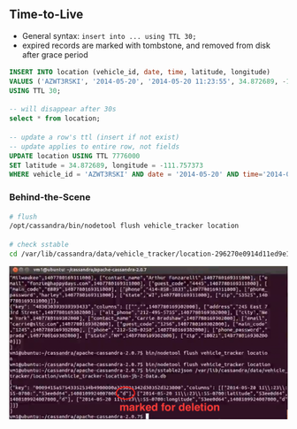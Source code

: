 ## Time-to-Live

- General syntax: `insert into ... using TTL 30;`
- expired records are marked with tombstone, and removed from disk after grace period

```sql
INSERT INTO location (vehicle_id, date, time, latitude, longitude)
VALUES ('AZWT3RSKI', '2014-05-20', '2014-05-20 11:23:55', 34.872689, -111.757373)
USING TTL 30;

-- will disappear after 30s
select * from location;

-- update a row's ttl (insert if not exist)
-- update applies to entire row, not fields
UPDATE location USING TTL 7776000
SET latitude = 34.872689, longitude = -111.757373
WHERE vehicle_id = 'AZWT3RSKI' AND date = '2014-05-20' AND time='2014-05-20 11:23:55';
```

### Behind-the-Scene

```bash
# flush
/opt/cassandra/bin/nodetool flush vehicle_tracker location

# check sstable
cd /var/lib/cassandra/data/vehicle_tracker/location-296270e0914d11ed9e1f47ec639afef9
```

![alt-text](./assets/ttl.png)
